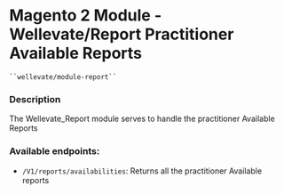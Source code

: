 # Magento 2 Module - Wellevate/Report  Practitioner Available Reports 

    ``wellevate/module-report``

### Description

 The Wellevate_Report  module serves to handle the practitioner Available Reports 


### Available endpoints: 

* `/V1/reports/availabilities`: Returns all the practitioner Available reports



